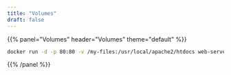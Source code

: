 ```yaml
---
title: "Volumes"
draft: false
---
```



{{% panel="Volumes" header="Volumes" theme="default" %}}
```bash
docker run -d -p 80:80 -v /my-files:/usr/local/apache2/htdocs web-server:1.1
```
{{% /panel %}}
